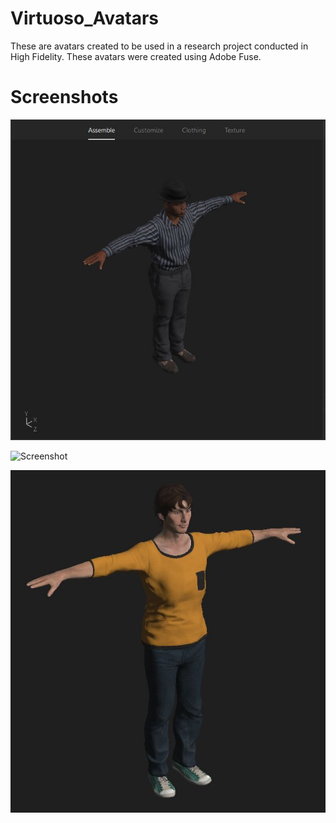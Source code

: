# Virtuoso_Avatars


These are avatars created to be used in a research project conducted in High Fidelity. These avatars were created using Adobe Fuse.

# Screenshots
![Screenshot](/a3_pic.JPG)

![Screenshot](/.drSJPG)

![Screenshot](/noah.JPG)
